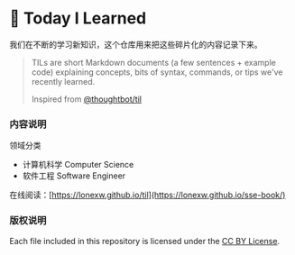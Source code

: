 # 📝 Today I Learned

我们在不断的学习新知识，这个仓库用来把这些碎片化的内容记录下来。

> TILs are short Markdown documents (a few sentences + example code) explaining concepts, bits of syntax, commands, or tips we've recently learned.
>
> Inspired from [@thoughtbot/til](https://github.com/thoughtbot/til)


### 内容说明

领域分类

- 计算机科学 Computer Science 
- 软件工程 Software Engineer

在线阅读：[https://lonexw.github.io/til](https://lonexw.github.io/sse-book/)

### 版权说明

Each file included in this repository is licensed under the [CC BY License](https://raw.githubusercontent.com/lonexw/til/main/LICENSE).